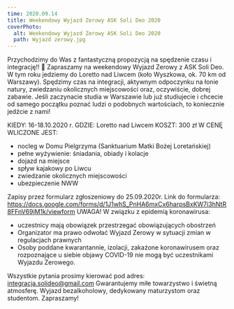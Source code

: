```yaml
---
time: 2020.09.14
title: Weekendowy Wyjazd Zerowy ASK Soli Deo 2020
coverPhoto:
  alt: Weekendowy Wyjazd Zerowy ASK Soli Deo 2020
  path: Wyjazd zerowy.jpg
---
```

Przychodzimy do Was z fantastyczną propozycją na spędzenie czasu i integrację!! 🙂
Zapraszamy na weekendowy Wyjazd Zerowy z ASK Soli Deo. W tym roku jedziemy do Loretto nad Liwcem (koło Wyszkowa, ok. 70 km od Warszawy). Spędzimy czas na integracji, aktywnym odpoczynku na łonie natury, zwiedzaniu okolicznych miejscowości oraz, oczywiście, dobrej zabawie. Jeśli zaczynacie studia w Warszawie lub już studiujecie i chcecie od samego początku poznać ludzi o podobnych wartościach, to koniecznie jedźcie z nami!

KIEDY:
16-18.10.2020 r.
GDZIE:
Loretto nad Liwcem
KOSZT:
300 zł
W CENĘ WLICZONE JEST:
- nocleg w Domu Pielgrzyma (Sanktuarium Matki Bożej Loretańskiej)
- pełne wyżywienie: śniadania, obiady i kolacje
- dojazd na miejsce
- spływ kajakowy po Liwcu
- zwiedzanie okolicznych miejscowości
- ubezpieczenie NWW

Zapisy przez formularz zgłoszeniowy do 25.09.2020r.
Link do formularza: https://docs.google.com/forms/d/1J1whS_PnHA6mxCx6harpsBxKW7i3hNtR8FFnV69jM1k/viewform
UWAGA!
W związku z epidemią koronawirusa:
- uczestnicy mają obowiązek przestrzegać obowiązujących obostrzeń
- Organizator ma prawo odwołać Wyjazd Zerowy w sytuacji zmian w regulacjach prawnych
- Osoby poddane kwarantannie, izolacji, zakażone koronawirusem oraz rozpoznające u siebie objawy COVID-19 nie mogą być uczestnikami Wyjazdu Zerowego.

Wszystkie pytania prosimy kierować pod adres: integracja.solideo@gmail.com
Gwarantujemy miłe towarzystwo i świetną atmosferę.
Wyjazd bezalkoholowy, dedykowany maturzystom oraz studentom.
Zapraszamy!